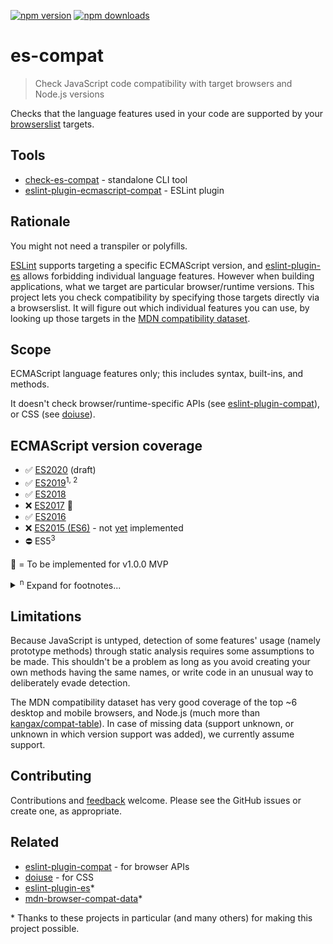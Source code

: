 <!-- prettier-ignore-start -->
[![npm version](https://badge.fury.io/js/eslint-plugin-ecmascript-compat.svg)](https://badge.fury.io/js/eslint-plugin-ecmascript-compat)
[![npm downloads](https://img.shields.io/npm/dm/eslint-plugin-ecmascript-compat.svg)](http://www.npmtrends.com/eslint-plugin-ecmascript-compat)
<!-- prettier-ignore-end -->

# es-compat

> Check JavaScript code compatibility with target browsers and Node.js versions

Checks that the language features used in your code are supported by your [browserslist](https://github.com/browserslist/browserslist) targets.

## Tools

- [check-es-compat](/packages/check-es-compat/README.md) - standalone CLI tool
- [eslint-plugin-ecmascript-compat](/packages/eslint-plugin-ecmascript-compat/README.md) - ESLint plugin

## Rationale

You might not need a transpiler or polyfills.

[ESLint](https://eslint.org) supports targeting a specific ECMAScript version, and [eslint-plugin-es](https://github.com/mysticatea/eslint-plugin-es) allows forbidding individual language features. However when building applications, what we target are particular browser/runtime versions. This project lets you check compatibility by specifying those targets directly via a browserslist. It will figure out which individual features you can use, by looking up those targets in the [MDN compatibility dataset](https://github.com/mdn/browser-compat-data).

## Scope

ECMAScript language features only; this includes syntax, built-ins, and methods.

It doesn't check browser/runtime-specific APIs (see [eslint-plugin-compat](https://github.com/amilajack/eslint-plugin-compat)), or CSS (see [doiuse](https://github.com/anandthakker/doiuse)).

## ECMAScript version coverage

- ✅ [ES2020](https://v8.dev/features/tags/es2020) (draft)
- ✅ [ES2019](https://flaviocopes.com/es2019)<sup>1, 2</sup>
- ✅ [ES2018](https://flaviocopes.com/es2018)
- ❌ [ES2017](https://flaviocopes.com/es2017) 🙏
- ✅ [ES2016](https://flaviocopes.com/es2016)
- ❌ [ES2015 (ES6)](https://flaviocopes.com/es6) - not [yet](https://github.com/robatwilliams/es-compat/issues/7) implemented
- ⛔ ES5<sup>3</sup>

🙏 = To be implemented for v1.0.0 MVP

<details>
<summary><sup>n</sup> Expand for footnotes...</summary>

<sup>1</sup> Excluding features not statically detectable: revised `Function.prototype.toString`, stable `Array.prototype.sort`, well-formed `JSON.stringify`.

<sup>2</sup> Excluding `Symbol.prototype.description`; as a debug feature, it's not worth the false positives that arise due to its name and not being a method.

<sup>3</sup> ES5 is out of scope; it's over 10 years old and [supported](https://caniuse.com/#feat=es5) even in IE10.

</details>

## Limitations

Because JavaScript is untyped, detection of some features' usage (namely prototype methods) through static analysis requires some assumptions to be made. This shouldn't be a problem as long as you avoid creating your own methods having the same names, or write code in an unusual way to deliberately evade detection.

The MDN compatibility dataset has very good coverage of the top ~6 desktop and mobile browsers, and Node.js (much more than [kangax/compat-table](https://github.com/kangax/compat-table)). In case of missing data (support unknown, or unknown in which version support was added), we currently assume support.

## Contributing

Contributions and [feedback](https://github.com/robatwilliams/es-compat/issues/1) welcome. Please see the GitHub issues or create one, as appropriate.

## Related

- [eslint-plugin-compat](https://github.com/amilajack/eslint-plugin-compat) - for browser APIs
- [doiuse](https://github.com/anandthakker/doiuse) - for CSS
- [eslint-plugin-es](https://github.com/mysticatea/eslint-plugin-es)\*
- [mdn-browser-compat-data](https://github.com/mdn/browser-compat-data)\*

\* Thanks to these projects in particular (and many others) for making this project possible.

